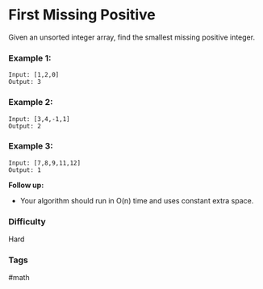 # First Missing Positive

Given an unsorted integer array, find the smallest missing positive integer.

### Example 1:

```
Input: [1,2,0]
Output: 3
```

### Example 2:

```
Input: [3,4,-1,1]
Output: 2
```

### Example 3:

```
Input: [7,8,9,11,12]
Output: 1
```

**Follow up:**

- Your algorithm should run in O(n) time and uses constant extra space.

### Difficulty

Hard

### Tags

#math
